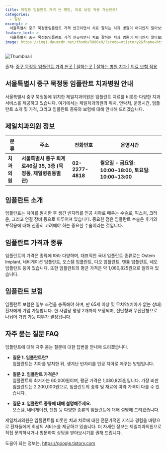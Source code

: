 ```yaml
---
title: 묵정동 임플란트 가격 싼 병원, 의료 보험 적용 가능한곳!
categories:
  - 일상
excerpt: >
  서울특별시 중구 묵정동임플란트 가격 싼곳이면서 치료 잘하는 치과 병원이 어디인지 알아보도록 하겠습니다. 서울특별시 중구 묵정동에 위치한 제일치과의원 순서대로 안내 드리며, 임플란트 치료시 신경써야 할 부분 또한 같이 공유 드리겠습니다.2024년 임플란트 가격 살펴보기 👈 클릭임플란트 평균 가격제일치과의원표 내에 있는 전화 번호를 클릭 하시면 제일치과의원로 바로 전화 연결 됩니다.분류주소전화번호치과의원서울특별시 중구 퇴계로46길 35, 3층 (묵정동, 제일병원동별관)📞02-2277-4818로 전화하기제일치과의원 위치 확인하기 👈 클릭요일운영시간월요일10:00~18:00화요일10:00~18:00수요일10:00~18:00목요일10:00~18:00금요일10:00~18:00토..
feature_text: >
  서울특별시 중구 묵정동임플란트 가격 싼곳이면서 치료 잘하는 치과 병원이 어디인지 알아보도록 하겠습니다. 서울특별시 중구 묵정동에 위치한 제일치과의원 순서대로 안내 드리며, 임플란트 치료시 신경써야 할 부분 또한 같이 공유 드리겠습니다.2024년 임플란트 가격 살펴보기 👈 클릭임플란트 평균 가격제일치과의원표 내에 있는 전화 번호를 클릭 하시면 제일치과의원로 바로 전화 연결 됩니다.분류주소전화번호치과의원서울특별시 중구 퇴계로46길 35, 3층 (묵정동, 제일병원동별관)📞02-2277-4818로 전화하기제일치과의원 위치 확인하기 👈 클릭요일운영시간월요일10:00~18:00화요일10:00~18:00수요일10:00~18:00목요일10:00~18:00금요일10:00~18:00토..
image: https://img1.daumcdn.net/thumb/R800x0/?scode=mtistory2&fname=https%3A%2F%2Fblog.kakaocdn.net%2Fdn%2FE6odH%2FbtsG1fAGl0F%2FEatV63w4TA0VmKcgHg52k1%2Fimg.webp
---
```


![Thumbnail](https://img1.daumcdn.net/thumb/R800x0/?scode=mtistory2&fname=https%3A%2F%2Fblog.kakaocdn.net%2Fdn%2FE6odH%2FbtsG1fAGl0F%2FEatV63w4TA0VmKcgHg52k1%2Fimg.webp)

<p>출처: <a href="https://qoogle.tistory.com/6841" rel="dofollow">중구 묵정동 임플란트 가격 싼곳 | 잘하는곳 | 잘하는 병원 치과 | 의료 보험 적용</a> </p>

## 서울특별시 중구 묵정동 임플란트 치과병원 안내

서울특별시 중구 묵정동에 위치한 제일치과의원은 임플란트 치료를 비롯한 다양한 치과 서비스를 제공하고 있습니다. 여기에서는 제일치과의원의
위치, 연락처, 운영시간, 임플란트 소개 및 가격, 그리고 임플란트 종류와 보험에 대해 안내해 드리겠습니다.

## 제일치과의원 정보

분류 | 주소 | 전화번호 | 운영시간  
---|---|---|---  
**치과의원** | **서울특별시 중구 퇴계로46길 35, 3층 (묵정동, 제일병원동별관)** | **02-2277-4818** | **월요일 - 금요일: 10:00~18:00, 토요일: 10:00~13:00**  
  
## 임플란트 소개

임플란트는 치아를 발치한 후 생긴 빈자리를 인공 치아로 메우는 수술로, 픽스처, 크라운, 그리고 연결 장비 등으로 이루어져 있습니다. 중요한
점은 임플란트 수술은 후기와 부작용에 대해 신중히 고려해야 하는 중요한 수술이라는 것입니다.

## 임플란트 가격과 종류

임플란트의 가격은 종류에 따라 다양하며, 대표적인 국내 임플란트 종류로는 Ostem Implant, 네비게이션 임플란트, 오스템 임플란트,
디오 임플란트, 덴튬 임플란트, 네오 임플란트 등이 있습니다. 또한 임플란트의 평균 가격은 약 1,080,825원으로 알려져 있습니다.

## 임플란트 보험

임플란트 보험은 일부 조건을 충족해야 하며, 만 65세 이상 및 무치악(치아가 없는 상태) 환자에게 가입 가능합니다. 한 사람당 평생
2개까지 보장되며, 진단형과 무진단형으로 나뉘어 가입 가능 여부가 결정됩니다.

## 자주 묻는 질문 FAQ

임플란트에 대해 자주 묻는 질문에 대한 답변을 안내해 드리겠습니다.

  * **질문 1. 임플란트란?**  
임플란트는 치아를 발치한 뒤, 생겨난 빈자리를 인공 치아로 메꾸는 방법입니다.

  * **질문 2. 임플란트 가격은?**  
임플란트의 최저가는 60,000원이며, 평균 가격은 1,080,825원입니다. 가장 비싼 임플란트는 2,200,000원으로, 임플란트의 종류
및 재료에 따라 가격이 다를 수 있습니다.

  * **질문 3. 임플란트 종류에 대해 설명해주세요.**  
오스템, 네비게이션, 덴튬 등 다양한 종류의 임플란트에 대해 설명해 드리겠습니다.

제일치과의원은 임플란트를 비롯한 치과 치료에 대한 전문가적인 지식과 경험을 바탕으로 환자들에게 최상의 서비스를 제공하고 있습니다. 더 자세한
정보는 제일치과의원으로 직접 문의하시거나 방문하여 상담을 받아보시기를 권해 드립니다.

 

도움이 되는 정보는, <a href="https://qoogle.tistory.com" rel="dofollow">https://qoogle.tistory.com</a>


